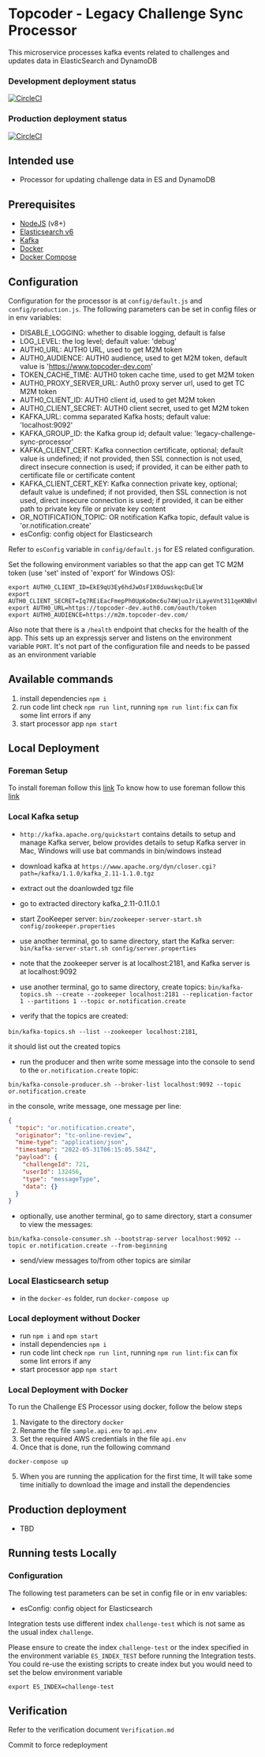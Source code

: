 # Topcoder - Legacy Challenge Sync Processor

This microservice processes kafka events related to challenges and updates data in ElasticSearch and DynamoDB

### Development deployment status
[![CircleCI](https://circleci.com/gh/topcoder-platform/legacy-challenge-sync-processor/tree/develop.svg?style=svg)](https://circleci.com/gh/topcoder-platform/legacy-challenge-sync-processor/tree/develop)

### Production deployment status
[![CircleCI](https://circleci.com/gh/topcoder-platform/legacy-challenge-sync-processor/tree/master.svg?style=svg)](https://circleci.com/gh/topcoder-platform/legacy-challenge-sync-processor/tree/master)
  
## Intended use

- Processor for updating challenge data in ES and DynamoDB
  
## Prerequisites

-  [NodeJS](https://nodejs.org/en/) (v8+)
-  [Elasticsearch v6](https://www.elastic.co/)
-  [Kafka](https://kafka.apache.org/)
-  [Docker](https://www.docker.com/)
-  [Docker Compose](https://docs.docker.com/compose/)

## Configuration

Configuration for the processor is at `config/default.js` and `config/production.js`.
The following parameters can be set in config files or in env variables:

- DISABLE_LOGGING: whether to disable logging, default is false
- LOG_LEVEL: the log level; default value: 'debug'
- AUTH0_URL: AUTH0 URL, used to get M2M token
- AUTH0_AUDIENCE: AUTH0 audience, used to get M2M token, default value is 'https://www.topcoder-dev.com'
- TOKEN_CACHE_TIME: AUTH0 token cache time, used to get M2M token
- AUTH0_PROXY_SERVER_URL: Auth0 proxy server url, used to get TC M2M token
- AUTH0_CLIENT_ID: AUTH0 client id, used to get M2M token
- AUTH0_CLIENT_SECRET: AUTH0 client secret, used to get M2M token
- KAFKA_URL: comma separated Kafka hosts; default value: 'localhost:9092'
- KAFKA_GROUP_ID: the Kafka group id; default value: 'legacy-challenge-sync-processor'
- KAFKA_CLIENT_CERT: Kafka connection certificate, optional; default value is undefined;
if not provided, then SSL connection is not used, direct insecure connection is used;
if provided, it can be either path to certificate file or certificate content
- KAFKA_CLIENT_CERT_KEY: Kafka connection private key, optional; default value is undefined;
if not provided, then SSL connection is not used, direct insecure connection is used;
if provided, it can be either path to private key file or private key content
- OR_NOTIFICATION_TOPIC: OR notification Kafka topic, default value is 'or.notification.create'
- esConfig: config object for Elasticsearch

Refer to `esConfig` variable in `config/default.js` for ES related configuration.

Set the following environment variables so that the app can get TC M2M token (use 'set' insted of 'export' for Windows OS):
```
export AUTH0_CLIENT_ID=EkE9qU3Ey6hdJwOsF1X0duwskqcDuElW
export AUTH0_CLIENT_SECRET=Iq7REiEacFmepPh0UpKoOmc6u74WjuoJriLayeVnt311qeKNBvhRNBe9BZ8WABYk
export AUTH0_URL=https://topcoder-dev.auth0.com/oauth/token
export AUTH0_AUDIENCE=https://m2m.topcoder-dev.com/
```

Also note that there is a `/health` endpoint that checks for the health of the app. This sets up an expressjs server and listens on the environment variable `PORT`. It's not part of the configuration file and needs to be passed as an environment variable

## Available commands
1. install dependencies `npm i`
2. run code lint check `npm run lint`, running `npm run lint:fix` can fix some lint errors if any
3. start processor app `npm start`

  
## Local Deployment

### Foreman Setup
To install foreman follow this [link](https://theforeman.org/manuals/1.24/#3.InstallingForeman)
To know how to use foreman follow this [link](https://theforeman.org/manuals/1.24/#2.Quickstart)

### Local Kafka setup

-  `http://kafka.apache.org/quickstart` contains details to setup and manage Kafka server,
below provides details to setup Kafka server in Mac, Windows will use bat commands in bin/windows instead

- download kafka at `https://www.apache.org/dyn/closer.cgi?path=/kafka/1.1.0/kafka_2.11-1.1.0.tgz`

- extract out the doanlowded tgz file
- go to extracted directory kafka_2.11-0.11.0.1
- start ZooKeeper server:
`bin/zookeeper-server-start.sh config/zookeeper.properties`
- use another terminal, go to same directory, start the Kafka server:
`bin/kafka-server-start.sh config/server.properties`
- note that the zookeeper server is at localhost:2181, and Kafka server is at localhost:9092
- use another terminal, go to same directory, create topics:
`bin/kafka-topics.sh --create --zookeeper localhost:2181 --replication-factor 1 --partitions 1 --topic or.notification.create`

- verify that the topics are created:

`bin/kafka-topics.sh --list --zookeeper localhost:2181`,

it should list out the created topics
- run the producer and then write some message into the console to send to the `or.notification.create` topic:

`bin/kafka-console-producer.sh --broker-list localhost:9092 --topic or.notification.create`

in the console, write message, one message per line:

```json
{
  "topic": "or.notification.create",
  "originator": "tc-online-review",
  "mime-type": "application/json",
  "timestamp": "2022-05-31T06:15:05.584Z",
  "payload": {
    "challengeId": 721,
    "userId": 132456,
    "type": "messageType",
    "data": {}
  }
}
```

- optionally, use another terminal, go to same directory, start a consumer to view the messages:

`bin/kafka-console-consumer.sh --bootstrap-server localhost:9092 --topic or.notification.create --from-beginning`

- send/view messages to/from other topics are similar

### Local Elasticsearch setup
- in the `docker-es` folder, run `docker-compose up`

### Local deployment without Docker
- run `npm i` and `npm start`
- install dependencies `npm i`
- run code lint check `npm run lint`, running `npm run lint:fix` can fix some lint errors if any
- start processor app `npm start`

### Local Deployment with Docker

To run the Challenge ES Processor using docker, follow the below steps
1. Navigate to the directory `docker`
2. Rename the file `sample.api.env` to `api.env`
3. Set the required AWS credentials in the file `api.env`
4. Once that is done, run the following command
```
docker-compose up
```
5. When you are running the application for the first time, It will take some time initially to download the image and install the dependencies

 
## Production deployment

- TBD

## Running tests Locally

### Configuration

The following test parameters can be set in config file or in env variables:

- esConfig: config object for Elasticsearch

Integration tests use different index `challenge-test` which is not same as the usual index `challenge`.

Please ensure to create the index `challenge-test` or the index specified in the environment variable `ES_INDEX_TEST` before running the Integration tests. You could re-use the existing scripts to create index but you would need to set the below environment variable
```
export ES_INDEX=challenge-test
```

## Verification
Refer to the verification document `Verification.md`

Commit to force redeployment
